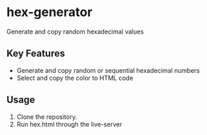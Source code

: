 # hex-generator

Generate and copy random hexadecimal values

## Key Features

- Generate and copy random or sequential hexadecimal numbers
- Select and copy the color to HTML code


## Usage

1. Clone the repository.
2. Run hex.html through the live-server

